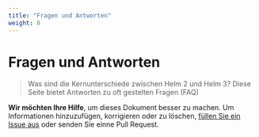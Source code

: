 ```yaml
---
title: "Fragen und Antworten"
weight: 8
---
```


# Fragen und Antworten

> Was sind die Kernunterschiede zwischen Helm 2 und Helm 3?
> Diese Seite bietet Antworten zu oft gestelten Fragen (FAQ)

**Wir möchten Ihre Hilfe**, um dieses Dokument besser zu machen. Um Informationen
hinzuzufügen, korrigieren oder zu löschen, [füllen Sie ein Issue aus](https://github.com/helm/helm-www/issues)
oder senden Sie einne Pull Request.

